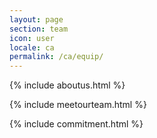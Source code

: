 ```yaml
---
layout: page
section: team
icon: user
locale: ca
permalink: /ca/equip/
---
```


{% include aboutus.html %}

{% include meetourteam.html %}

{% include commitment.html %}
